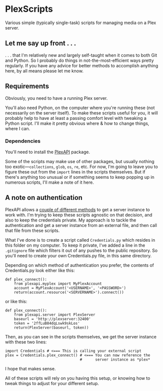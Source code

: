 # PlexScripts
Various simple (typically single-task) scripts for managing media on a Plex server.

## **Let me say up front . . .**
. . . that I'm relatively new and largely self-taught when it comes to both Git and Python. So I probably do things in not-the-most-efficient ways pretty regularly. If you have any advice for better methods to accomplish anything here, by all means please let me know.

## **Requirements**
Obviously, you need to have a running Plex server.

You'll also need Python, on the computer where you're running these (not necessarily on the server itself). To make these scripts useful for you, it will probably help to have at least a passing comfort level with tweaking a Python script. I'll make it pretty obvious where & how to change things, where I can.

### **Dependencies**
You'll need to install the [PlexAPI](https://python-plexapi.readthedocs.io/en/latest/introduction.html) package.

Some of the scripts may make use of other packages, but usually nothing too exotic—`collections`, `glob`, `os`, `re`, etc. For now, I'm going to leave you to figure these out from the `import` lines in the scripts themselves. But if there's anything too unusual or if something seems to keep popping up in numerous scripts, I'll make a note of it here.

## **A note on authentication**
PlexAPI allows a [couple of different methods](https://python-plexapi.readthedocs.io/en/latest/introduction.html#getting-a-plexserver-instance) to get a server instance to work with. I'm trying to keep these scripts agnostic on that decision, and also to keep the credentials private. My approach is to tackle the authentication and get a server instance from an external file, and then call that file from these scripts.

What I've done is to create a script called `Credentials.py` which resides in this folder on my computer. To keep it private, I've added a line in the `.gitignore` file which filters it out of any pushes to the public repository. So you'll need to create your own Credentials.py file, in this same directory.

Depending on which method of authentication you prefer, the contents of Credentials.py look either like this:

    def plex_connect():
        from plexapi.myplex import MyPlexAccount
        account = MyPlexAccount('<USERNAME>', '<PASSWORD>')
        return(account.resource('<SERVERNAME>').connect())

or like this:

    def plex_connect():
        from plexapi.server import PlexServer
        baseurl = 'http://plexserver:32400'
        token = '2ffLuB84dqLswk9skLos'
        return(PlexServer(baseurl, token))

Then, as you can see in the scripts themselves, we get the server instance with these two lines:

    import Credentials # <=== This is calling your external script
    plex = Credentials.plex_connect() # <=== You can now reference the
                                      #      server instance as *plex*

I hope that makes sense.

All of these scripts will rely on you having this setup, or knowing how to tweak things to adjust for your different setup.
